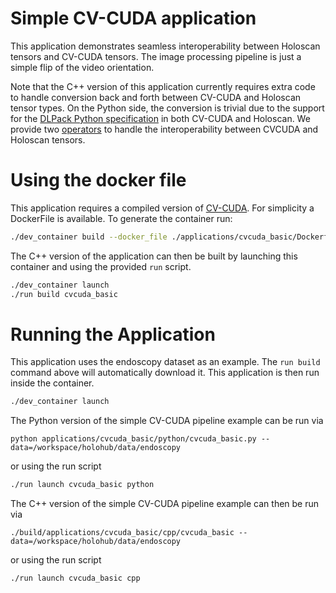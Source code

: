 # Simple CV-CUDA application

This application demonstrates seamless interoperability between Holoscan tensors and CV-CUDA tensors. The image processing pipeline is just a simple flip of the video orientation.

Note that the C++ version of this application currently requires extra code to handle conversion
back and forth between CV-CUDA and Holoscan tensor types. On the Python side, the conversion is
trivial due to the support for the [DLPack Python
specification](https://dmlc.github.io/dlpack/latest/python_spec.html) in both CV-CUDA and Holoscan.
We provide two [operators](../../operators/cvcuda_holoscan_interop/README.md) to handle the
interoperability between CVCUDA and Holoscan tensors.

# Using the docker file

This application requires a compiled version of [CV-CUDA](https://github.com/CVCUDA/CV-CUDA).
For simplicity a DockerFile is available. To generate the container run:

```bash
./dev_container build --docker_file ./applications/cvcuda_basic/Dockerfile
```

The C++ version of the application can then be built by launching this container and using the provided `run` script.

```bash
./dev_container launch
./run build cvcuda_basic
```

# Running the Application

This application uses the endoscopy dataset as an example. The `run build` command above will automatically download it. This application is then run inside the container.

```bash
./dev_container launch
```

The Python version of the simple CV-CUDA pipeline example can be run via
```
python applications/cvcuda_basic/python/cvcuda_basic.py --data=/workspace/holohub/data/endoscopy
```

or using the run script

```bash
./run launch cvcuda_basic python
```

The C++ version of the simple CV-CUDA pipeline example can then be run via
```
./build/applications/cvcuda_basic/cpp/cvcuda_basic --data=/workspace/holohub/data/endoscopy
```

or using the run script

```bash
./run launch cvcuda_basic cpp
```

